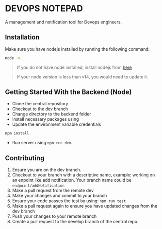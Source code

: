 # DEVOPS NOTEPAD

A management and notification tool for Devops engineers.

## Installation
Make sure you have nodejs installed by running the following command:

```bash
node -v
```
> If you do not have node installed, install nodejs from [here](https://nodejs.org/en/download/)

> If your node version is less than v14, you would need to update it.

## Getting Started With the Backend (Node)

* Clone the central repository
* Checkout to the dev branch
* Change directory to the backend folder
* Install necessary packages using
* Update the environment variable credentials
```bash
npm install
```
* Run server using `npm run dev`.

## Contributing
1. Ensure you are on the dev branch.
2. Checkout to your branch with a descriptive name, example: working on an enpoint like add notification. Your branch name could be
`endpoint/addNotification`
3. Make a pull request from the remote dev
4. Make your changes and commit to your branch
5. Ensure your code passes the test by using: `npm run test`
6. Make a pull request again to ensure you have updated changes from the dev branch
7. Push your changes to your remote branch
8. Create a pull request to the develop branch of the central repo.
